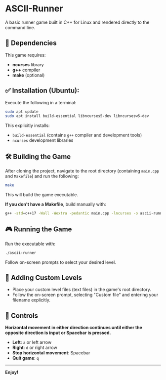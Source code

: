 # ASCII-Runner
A basic runner game built in C++ for Linux and rendered directly to the command line.


## 🚩 Dependencies
This game requires:

- **ncurses** library
- **g++** compiler
- **make** (optional)

## ✅ Installation (Ubuntu):

Execute the following in a terminal:

```bash
sudo apt update
sudo apt install build-essential libncurses5-dev libncursesw5-dev
```

This explicitly installs:

- `build-essential` (contains `g++` compiler and development tools)
- `ncurses` development libraries

## 🛠️ Building the Game

After cloning the project, navigate to the root directory (containing `main.cpp` and `Makefile`) and run the following:

```bash
make
```

This will build the game executable.

**If you don't have a Makefile**, build manually with:

```bash
g++ -std=c++17 -Wall -Wextra -pedantic main.cpp -lncurses -o ascii-runner
```

## 🎮 Running the Game

Run the executable with:

```bash
./ascii-runner
```

Follow on-screen prompts to select your desired level.


## 📁 Adding Custom Levels

- Place your custom level files (text files) in the game's root directory.
- Follow the on-screen prompt, selecting "Custom file" and entering your filename explicitly.

## 🎯 Controls

**Horizontal movement in either direction continues until either the opposite direction is input or
Spacebar is pressed.**

- **Left**: `a` or left arrow
- **Right**: `d` or right arrow
- **Stop horizontal movement**: Spacebar
- **Quit game**: `q`

---

**Enjoy!**